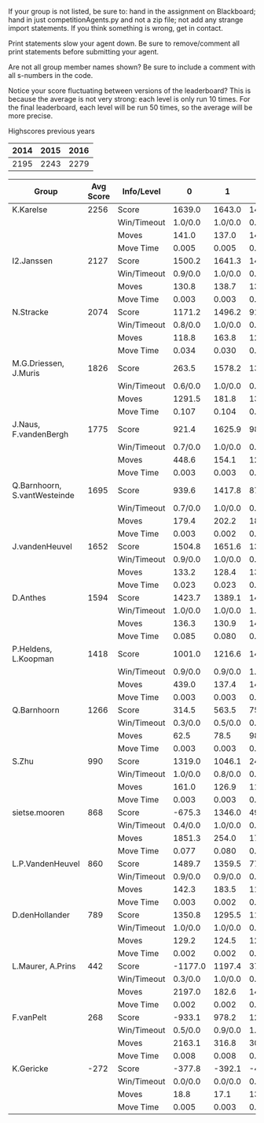 If your group is not listed, be sure to: hand in the assignment on Blackboard; hand in just competitionAgents.py and not a zip file; not add any strange import statements. If you think something is wrong, get in contact.

Print statements slow your agent down. Be sure to remove/comment all print statements before submitting your agent.

Are not all group member names shown? Be sure to include a comment with all s-numbers in the code.

Notice your score fluctuating between versions of the leaderboard? This is because the average is not very strong: each level is only run 10 times. For the final leaderboard, each level will be run 50 times, so the average will be more precise.

Highscores previous years

| 2014 | 2015 | 2016 |
|---|---|---|
| 2195 | 2243 | 2279 |



Group | Avg Score | Info/Level | 0 | 1 | 2 | 3 | 4 | 5 | 6 | 7 | 8 | 9 | 10 | 11 
| --- | --- | --- | --- | --- | --- | --- | --- | --- | --- | --- | --- | --- | --- | --- 
K.Karelse | 2256 | Score | 1639.0 | 1643.0 | 1495.8 | 1639.5 | 1484.2 | 3580.3 | 3743.6 | 1925.9 | 3625.5 | 3811.8 | 1536.1 | 941.9
| | | Win/Timeout | 1.0/0.0 | 1.0/0.0 | 0.9/0.0 | 0.9/0.0 | 0.8/0.0 | 1.0/0.0 | 0.8/0.0 | 0.0/0.0 | 0.9/0.0 | 0.8/0.0 | 0.0/0.0 | 0.0/0.0
| | | Moves | 141.0 | 137.0 | 148.2 | 96.5 | 97.8 | 309.7 | 301.4 | 157.1 | 460.5 | 475.2 | 219.9 | 118.1
| | | Move Time | 0.005 | 0.005 | 0.005 | 0.003 | 0.003 | 0.004 | 0.004 | 0.004 | 0.009 | 0.009 | 0.009 | 0.009
I2.Janssen | 2127 | Score | 1500.2 | 1641.3 | 1401.3 | 1751.6 | 1122.2 | 2804.7 | 3000.2 | 2470.3 | 3729.1 | 2653.6 | 1902.7 | 1550.2
| | | Win/Timeout | 0.9/0.0 | 1.0/0.0 | 0.8/0.0 | 1.0/0.0 | 0.6/0.0 | 0.8/0.0 | 0.5/0.0 | 0.0/0.0 | 0.8/0.0 | 0.5/0.0 | 0.1/0.0 | 0.0/0.0
| | | Moves | 130.8 | 138.7 | 136.7 | 98.4 | 84.8 | 355.3 | 227.8 | 174.7 | 509.9 | 395.4 | 249.3 | 193.8
| | | Move Time | 0.003 | 0.003 | 0.003 | 0.002 | 0.002 | 0.002 | 0.002 | 0.003 | 0.005 | 0.005 | 0.005 | 0.005
N.Stracke | 2074 | Score | 1171.2 | 1496.2 | 915.6 | 1522.6 | 1589.6 | 3018.9 | 3148.2 | 2925.9 | 3380.1 | 3519.7 | 1481.3 | 716.1
| | | Win/Timeout | 0.8/0.0 | 1.0/0.0 | 0.4/0.0 | 0.9/0.0 | 0.9/0.0 | 1.0/0.0 | 0.8/0.0 | 0.1/0.0 | 0.8/0.0 | 0.8/0.0 | 0.1/0.0 | 0.0/0.0
| | | Moves | 118.8 | 163.8 | 122.4 | 86.4 | 118.4 | 271.1 | 261.8 | 207.1 | 421.9 | 392.3 | 177.7 | 106.9
| | | Move Time | 0.034 | 0.030 | 0.030 | 0.008 | 0.008 | 0.012 | 0.020 | 0.029 | 0.021 | 0.021 | 0.024 | 0.026
M.G.Driessen, J.Muris | 1826 | Score | 263.5 | 1578.2 | 1383.4 | 1510.0 | 1491.5 | 2095.9 | 2825.2 | 1415.1 | 3030.7 | 3519.6 | 1932.7 | 870.3
| | | Win/Timeout | 0.6/0.0 | 1.0/0.0 | 0.9/0.0 | 0.9/0.0 | 0.8/0.0 | 0.7/0.0 | 0.7/0.0 | 0.1/0.0 | 0.8/0.0 | 1.0/0.0 | 0.3/0.0 | 0.1/0.0
| | | Moves | 1291.5 | 181.8 | 133.6 | 110.0 | 111.5 | 815.1 | 244.8 | 148.9 | 418.3 | 430.4 | 258.3 | 129.7
| | | Move Time | 0.107 | 0.104 | 0.107 | 0.014 | 0.014 | 0.027 | 0.043 | 0.063 | 0.041 | 0.041 | 0.049 | 0.047
J.Naus, F.vandenBergh | 1775 | Score | 921.4 | 1625.9 | 988.6 | 1361.9 | 1361.2 | 2625.9 | 3263.1 | 1482.9 | 3282.9 | 2466.0 | 1718.5 | 205.2
| | | Win/Timeout | 0.7/0.0 | 1.0/0.0 | 0.6/0.0 | 0.7/0.0 | 0.7/0.0 | 0.7/0.0 | 0.7/0.0 | 0.0/0.0 | 0.7/0.0 | 0.5/0.0 | 0.1/0.0 | 0.0/0.0
| | | Moves | 448.6 | 154.1 | 122.4 | 96.1 | 94.8 | 255.1 | 312.9 | 129.1 | 440.1 | 340.0 | 218.5 | 64.8
| | | Move Time | 0.003 | 0.003 | 0.003 | 0.001 | 0.001 | 0.002 | 0.002 | 0.003 | 0.004 | 0.005 | 0.005 | 0.005
Q.Barnhoorn, S.vantWesteinde | 1695 | Score | 939.6 | 1417.8 | 873.1 | 1448.3 | 1186.1 | 2049.6 | 2670.7 | 745.8 | 3281.8 | 3536.7 | 1971.4 | 214.9
| | | Win/Timeout | 0.7/0.0 | 1.0/0.0 | 0.6/0.0 | 0.9/0.0 | 0.7/0.0 | 0.8/0.0 | 0.8/0.0 | 0.0/0.0 | 0.9/0.0 | 1.0/0.0 | 0.5/0.0 | 0.0/0.0
| | | Moves | 179.4 | 202.2 | 182.9 | 136.7 | 113.9 | 313.4 | 270.3 | 114.2 | 410.2 | 413.3 | 302.6 | 82.1
| | | Move Time | 0.003 | 0.002 | 0.002 | 0.001 | 0.001 | 0.002 | 0.002 | 0.003 | 0.004 | 0.004 | 0.005 | 0.005
J.vandenHeuvel | 1652 | Score | 1504.8 | 1651.6 | 1362.3 | 1532.8 | 1496.3 | 2419.2 | 2076.5 | 1237.4 | 2391.3 | 2801.2 | 978.9 | 369.1
| | | Win/Timeout | 0.9/0.0 | 1.0/0.0 | 0.8/0.0 | 0.9/0.0 | 1.0/0.0 | 0.9/0.0 | 0.5/0.0 | 0.1/0.0 | 0.7/0.0 | 0.9/0.0 | 0.1/0.0 | 0.0/0.0
| | | Moves | 133.2 | 128.4 | 133.7 | 115.2 | 113.7 | 251.8 | 221.5 | 161.6 | 356.7 | 367.8 | 177.1 | 91.9
| | | Move Time | 0.023 | 0.023 | 0.023 | 0.008 | 0.008 | 0.025 | 0.030 | 0.037 | 0.111 | 0.114 | 0.187 | 0.216
D.Anthes | 1594 | Score | 1423.7 | 1389.1 | 1479.7 | 1561.4 | 1544.6 | 2070.6 | 1939.0 | 576.7 | 2693.7 | 2427.8 | 1407.1 | 618.3
| | | Win/Timeout | 1.0/0.0 | 1.0/0.0 | 1.0/0.0 | 1.0/0.0 | 1.0/0.0 | 0.9/0.0 | 0.8/0.0 | 0.1/0.0 | 0.8/0.0 | 0.7/0.0 | 0.1/0.0 | 0.0/0.0
| | | Moves | 136.3 | 130.9 | 140.3 | 88.6 | 85.4 | 174.4 | 164.0 | 98.3 | 369.3 | 329.2 | 219.9 | 137.7
| | | Move Time | 0.085 | 0.080 | 0.078 | 0.011 | 0.011 | 0.022 | 0.035 | 0.062 | 0.030 | 0.031 | 0.032 | 0.034
P.Heldens, L.Koopman | 1418 | Score | 1001.0 | 1216.6 | 1411.0 | 1297.1 | 1054.5 | 1725.3 | 1572.8 | 824.2 | 2781.3 | 1935.0 | 1588.7 | 612.1
| | | Win/Timeout | 0.9/0.0 | 0.9/0.0 | 1.0/0.0 | 1.0/0.0 | 0.9/0.0 | 0.9/0.0 | 0.9/0.0 | 0.3/0.0 | 1.0/0.0 | 0.6/0.0 | 0.3/0.0 | 0.0/0.0
| | | Moves | 439.0 | 137.4 | 149.0 | 92.9 | 74.5 | 170.7 | 160.2 | 123.8 | 368.7 | 295.0 | 274.3 | 182.9
| | | Move Time | 0.003 | 0.003 | 0.003 | 0.001 | 0.001 | 0.003 | 0.002 | 0.003 | 0.004 | 0.004 | 0.005 | 0.005
Q.Barnhoorn | 1266 | Score | 314.5 | 563.5 | 756.1 | 907.9 | 1047.4 | 1605.7 | 2060.2 | 736.8 | 2331.1 | 2701.0 | 1678.5 | 493.8
| | | Win/Timeout | 0.3/0.0 | 0.5/0.0 | 0.5/0.0 | 0.6/0.0 | 0.6/0.0 | 0.6/0.0 | 0.7/0.0 | 0.1/0.0 | 0.5/0.0 | 0.8/0.0 | 0.1/0.0 | 0.0/0.0
| | | Moves | 62.5 | 78.5 | 98.9 | 59.1 | 64.6 | 172.3 | 176.8 | 100.2 | 266.9 | 306.0 | 274.5 | 119.2
| | | Move Time | 0.003 | 0.003 | 0.003 | 0.002 | 0.001 | 0.002 | 0.002 | 0.003 | 0.005 | 0.004 | 0.004 | 0.005
S.Zhu | 990 | Score | 1319.0 | 1046.1 | 243.4 | 705.8 | 684.0 | 1030.4 | 1162.8 | 9.3 | 2925.5 | 2179.4 | 500.0 | 79.4
| | | Win/Timeout | 1.0/0.0 | 0.8/0.0 | 0.2/0.0 | 0.6/0.0 | 0.7/0.0 | 0.4/0.0 | 0.5/0.0 | 0.0/0.0 | 1.0/0.0 | 0.6/0.0 | 0.0/0.0 | 0.0/0.0
| | | Moves | 161.0 | 126.9 | 112.6 | 79.2 | 77.0 | 160.6 | 156.2 | 57.7 | 384.5 | 324.6 | 150.0 | 85.6
| | | Move Time | 0.003 | 0.003 | 0.003 | 0.002 | 0.002 | 0.003 | 0.003 | 0.003 | 0.006 | 0.006 | 0.006 | 0.006
sietse.mooren | 868 | Score | -675.3 | 1346.0 | 497.5 | 1037.2 | 902.3 | 311.2 | 1687.1 | 594.5 | 2100.7 | 1163.1 | 1277.8 | 172.8
| | | Win/Timeout | 0.4/0.0 | 1.0/0.0 | 0.4/0.0 | 0.9/0.0 | 0.8/0.0 | 0.3/0.0 | 0.4/0.0 | 0.0/0.0 | 0.5/0.0 | 0.2/0.0 | 0.0/0.0 | 0.0/0.0
| | | Moves | 1851.3 | 254.0 | 179.5 | 123.8 | 102.7 | 1389.8 | 278.9 | 112.5 | 579.3 | 851.9 | 224.2 | 63.2
| | | Move Time | 0.077 | 0.080 | 0.092 | 0.012 | 0.012 | 0.023 | 0.033 | 0.068 | 0.035 | 0.035 | 0.037 | 0.051
L.P.VandenHeuvel | 860 | Score | 1489.7 | 1359.5 | 775.6 | 124.9 | 867.5 | 763.0 | 1275.0 | 446.3 | 760.1 | 1605.1 | 555.1 | 296.9
| | | Win/Timeout | 0.9/0.0 | 0.9/0.0 | 0.5/0.0 | 0.1/0.0 | 0.5/0.0 | 0.2/0.0 | 0.3/0.0 | 0.0/0.0 | 0.1/0.0 | 0.2/0.0 | 0.0/0.0 | 0.0/0.0
| | | Moves | 142.3 | 183.5 | 111.4 | 33.1 | 94.5 | 1000.0 | 382.0 | 62.7 | 733.9 | 694.9 | 120.9 | 73.1
| | | Move Time | 0.003 | 0.002 | 0.002 | 0.002 | 0.001 | 0.002 | 0.002 | 0.002 | 0.004 | 0.004 | 0.004 | 0.004
D.denHollander | 789 | Score | 1350.8 | 1295.5 | 1194.8 | 1152.1 | 1017.4 | -360.9 | 165.3 | 75.4 | 1765.2 | 931.5 | 700.6 | 176.8
| | | Win/Timeout | 1.0/0.0 | 1.0/0.0 | 0.9/0.0 | 0.9/0.0 | 0.9/0.0 | 0.0/0.0 | 0.0/0.0 | 0.0/0.0 | 0.7/0.0 | 0.3/0.0 | 0.0/0.0 | 0.0/0.0
| | | Moves | 129.2 | 124.5 | 122.2 | 92.9 | 80.6 | 842.9 | 187.7 | 111.6 | 976.8 | 840.5 | 274.4 | 155.2
| | | Move Time | 0.002 | 0.002 | 0.002 | 0.001 | 0.001 | 0.002 | 0.002 | 0.002 | 0.003 | 0.003 | 0.003 | 0.004
L.Maurer, A.Prins | 442 | Score | -1177.0 | 1197.4 | 374.2 | 369.0 | 388.2 | 708.1 | 536.5 | -139.6 | 1085.5 | 1577.3 | 433.0 | -44.8
| | | Win/Timeout | 0.3/0.0 | 1.0/0.0 | 0.4/0.0 | 0.5/0.0 | 0.5/0.0 | 0.3/0.0 | 0.2/0.0 | 0.0/0.0 | 0.3/0.0 | 0.5/0.0 | 0.0/0.0 | 0.0/0.0
| | | Moves | 2197.0 | 182.6 | 141.8 | 128.0 | 137.8 | 455.9 | 197.5 | 45.6 | 693.5 | 483.7 | 194.0 | 70.8
| | | Move Time | 0.002 | 0.002 | 0.002 | 0.001 | 0.001 | 0.001 | 0.002 | 0.002 | 0.003 | 0.003 | 0.003 | 0.003
F.vanPelt | 268 | Score | -933.1 | 978.2 | 1214.3 | 583.5 | 545.7 | -966.5 | 431.7 | -238.0 | 376.4 | 998.3 | 257.9 | -27.0
| | | Win/Timeout | 0.5/0.0 | 0.9/0.0 | 1.0/0.0 | 0.6/0.0 | 0.6/0.0 | 0.2/0.0 | 0.1/0.0 | 0.0/0.0 | 0.2/0.0 | 0.2/0.0 | 0.0/0.0 | 0.0/0.0
| | | Moves | 2163.1 | 316.8 | 305.7 | 151.5 | 141.3 | 2227.5 | 275.3 | 39.0 | 1321.6 | 782.7 | 125.1 | 86.0
| | | Move Time | 0.008 | 0.008 | 0.008 | 0.003 | 0.004 | 0.004 | 0.006 | 0.006 | 0.009 | 0.010 | 0.011 | 0.011
K.Gericke | -272 | Score | -377.8 | -392.1 | -423.2 | -451.4 | -412.1 | -193.2 | -226.2 | -381.3 | -111.8 | -74.0 | -10.7 | -215.6
| | | Win/Timeout | 0.0/0.0 | 0.0/0.0 | 0.0/0.0 | 0.0/0.0 | 0.0/0.0 | 0.0/0.0 | 0.0/0.0 | 0.0/0.0 | 0.0/0.0 | 0.0/0.0 | 0.0/0.0 | 0.0/0.0
| | | Moves | 18.8 | 17.1 | 13.2 | 5.4 | 10.1 | 30.2 | 30.2 | 13.3 | 45.8 | 57.0 | 58.7 | 30.6
| | | Move Time | 0.005 | 0.003 | 0.003 | 0.003 | 0.002 | 0.005 | 0.003 | 0.003 | 0.013 | 0.006 | 0.006 | 0.006
